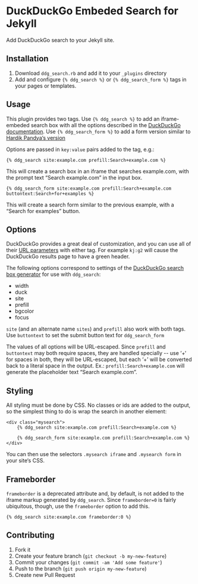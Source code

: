 # DuckDuckGo Embeded Search for Jekyll

Add DuckDuckGo search to your Jekyll site. 

## Installation

1. Download `ddg_search.rb` and add it to your `_plugins` directory
2. Add and configure `{% ddg_search %}` or `{% ddg_search_form %}` tags in your pages or templates.

## Usage

This plugin provides two tags. Use `{% ddg_search %}` to add an iframe-embeded search box with all the options described in the [DuckDuckGo documentation](https://duckduckgo.com/search_box). Use  `{% ddg_search_form %}` to add a form version similar to [Hardik Pandya‘s version](http://hardik.co/blog/2013/stylising-duckduckgo-site-search)

Options are passed in `key:value` pairs added to the tag, e.g.:

    {% ddg_search site:example.com prefill:Search+example.com %}

This will create a search box in an iframe that searches example.com, with the prompt text “Search example.com” in the input box.

    {% ddg_search_form site:example.com prefill:Search+example.com buttontext:Search+for+examples %}

This will create a search form similar to the previous example, with a “Search for examples” button.

## Options

DuckDuckGo provides a great deal of customization, and you can use all of their [URL parameters](https://duckduckgo.com/params) with either tag. For example `kj:g2` will cause the DuckDuckGo results page to have a green header.

The following options correspond to settings of the [DuckDuckGo search box generator](https://duckduckgo.com/search_box) for use with `ddg_search`:

* width
* duck
* site
* prefill
* bgcolor
* focus

`site` (and an alternate name `sites`) and `prefill` also work with both tags. Use `buttontext` to set the submit button text for `ddg_search_form`

The values of all options will be URL-escaped. Since `prefill` and `buttontext` may both require spaces, they are handled specially -- use ‘+‘ for spaces in both, they will be URL-escaped, but each ‘+’ will be converted back to a literal space in the output. Ex.: `prefill:Search+example.com` will generate the placeholder text “Search example.com”.

## Styling

All styling must be done by CSS. No classes or ids are added to the output, so the simplest thing to do is wrap the search in another element:

    <div class="mysearch">
        {% ddg_search site:example.com prefill:Search+example.com %}

        {% ddg_search_form site:example.com prefill:Search+example.com %}
    </div>

You can then use the selectors `.mysearch iframe` and `.mysearch form` in your site‘s CSS.

## Frameborder

`frameborder` is a deprecated attribute and, by default, is not added to the iframe markup generated by `ddg_search`. Since `frameborder=0` is fairly ubiquitous, though, use the `frameborder` option to add this.

    {% ddg_search site:example.com frameborder:0 %}

## Contributing

1. Fork it
2. Create your feature branch (`git checkout -b my-new-feature`)
3. Commit your changes (`git commit -am 'Add some feature'`)
4. Push to the branch (`git push origin my-new-feature`)
5. Create new Pull Request
